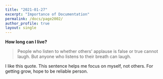 ```yaml
---
title: "2021-01-27"
excerpt: "Importance of Documentation"
permalink: /docs/page2002/
author_profile: true
layout: single
---
```

**How long can I live?**

> People who listen to whether others' applause is false or true cannot laugh. But anyone who listens to their breath can laugh.

I like this quote. This sentence helps me focus on myself, not others. For getting grow, hope to be reliable person.

